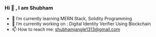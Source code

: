 ### Hi 👋 , I am Shubham
- 🌱 I’m currently learning MERN Stack, Solidity Programming
- 🔭 I’m currently working on : Digital Identity Verifier Using Blockchain
- 📫 How to reach me: shubhamjangle1313@gmail.com

<!--
**shubhamjangle10/shubhamjangle10** is a ✨ _special_ ✨ repository because its `README.md` (this file) appears on your GitHub profile.

Here are some ideas to get you started:

- 🔭 I’m currently working on ...
- 🌱 I’m currently learning ...
- 👯 I’m looking to collaborate on ...
- 🤔 I’m looking for help with ...
- 💬 Ask me about ...
- 📫 How to reach me: ...
- 😄 Pronouns: ...
- ⚡ Fun fact: ...
-->
